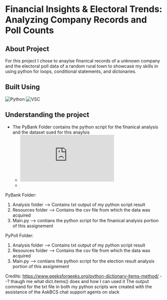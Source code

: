# Financial Insights & Electoral Trends: Analyzing Company Records and Poll Counts

## About Project
For this project I chose to anaylse finanical records of a unknown company and the electoral poll data of a random rural town to showcase
my skills in using python for loops, conditional statements, and dictonaries.

## Built Using 
![Python](https://img.shields.io/badge/Python-3.10.12-yellow)
![VSC](https://img.shields.io/badge/VSC-blue)

## Understanding the project
* The PyBank Folder contains the python script for the finanical analysis and the dataset sued for this anaylsis
  * ![Result-Finanical](https://github.com/Allan-CM/Financial-Poll-Analysis/blob/main/Pypoll/Analysis/election_results.txt)
  * 

PyBank Folder: 
1. Analysis folder --> Contains txt output of my python script result
2. Resources folder --> Contains the csv file from which the data was acquired
3. Main.py --> contians the python script for the finanical analysis portion of this assignement

PyPoll Folder: 
1. Analysis folder --> Contains txt output of my python script result
2. Resources folder --> Contains the csv file from which the data was acquired
3. Main.py --> contians the python script for the election result analysis portion of this assignement  

Credits: 
https://www.geeksforgeeks.org/python-dictionary-items-method/ --? thaugh me what dict.items() does and how I can used it 
The output command for the txt file in both my python scripts wre created with the assistance of the AskBCS chat support agents on slack 
